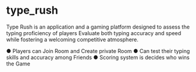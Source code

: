 # type_rush

Type Rush is an application and a gaming platform designed to assess the typing proficiency of players
Evaluate both typing accuracy and speed while fostering a welcoming competitive atmosphere.

● Players can Join Room and Create private Room
● Can test their typing skills and accuracy among Friends
● Scoring system is decides who wins the Game
